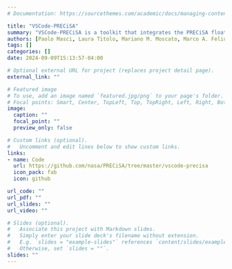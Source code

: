 ```yaml
---
# Documentation: https://sourcethemes.com/academic/docs/managing-content/

title: "VSCode-PRECiSA"
summary: "VSCode-PRECiSA is a toolkit that integrates the PRECiSA floating-point round-off error analyzer into Visual Studio Code. The toolkit provides an intuitive graphical user interface and offers different analysis views for experimenting and reasoning about how floating-point errors affect the computed result of a program."
authors: [Paolo Masci, Laura Titolo, Mariano M. Moscato, Marco A. Feliu]
tags: []
categories: []
date: 2024-09-09T15:13:57-04:00

# Optional external URL for project (replaces project detail page).
external_link: ""

# Featured image
# To use, add an image named `featured.jpg/png` to your page's folder.
# Focal points: Smart, Center, TopLeft, Top, TopRight, Left, Right, BottomLeft, Bottom, BottomRight.
image:
  caption: ""
  focal_point: ""
  preview_only: false

# Custom links (optional).
#   Uncomment and edit lines below to show custom links.
links:
- name: Code
  url: https://github.com/nasa/PRECiSA/tree/master/vscode-precisa
  icon_pack: fab
  icon: github

url_code: ""
url_pdf: ""
url_slides: ""
url_video: ""

# Slides (optional).
#   Associate this project with Markdown slides.
#   Simply enter your slide deck's filename without extension.
#   E.g. `slides = "example-slides"` references `content/slides/example-slides.md`.
#   Otherwise, set `slides = ""`.
slides: ""
---
```


